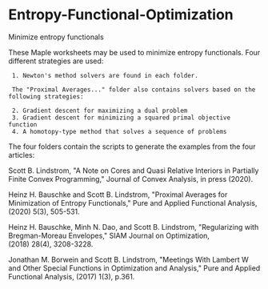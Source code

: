 


# Entropy-Functional-Optimization
Minimize entropy functionals


These Maple worksheets may be used to minimize entropy functionals. Four different strategies are used:

     1. Newton's method solvers are found in each folder.

     The "Proximal Averages..." folder also contains solvers based on the following strategies:

     2. Gradient descent for maximizing a dual problem
     3. Gradient descent for minimizing a squared primal objective function
     4. A homotopy-type method that solves a sequence of problems



The four folders contain the scripts to generate the examples from the four articles:

Scott B. Lindstrom, "A Note on Cores and Quasi Relative Interiors in Partially Finite Convex Programming," Journal of Convex Analysis, 
in press (2020).

Heinz H. Bauschke and Scott B. Lindstrom, "Proximal Averages for Minimization of Entropy Functionals," Pure and Applied Functional 
Analysis, (2020) 5(3), 505-531.

Heinz H. Bauschke, Minh N. Dao, and Scott B. Lindstrom, "Regularizing with Bregman-Moreau Envelopes," SIAM Journal on Optimization,  
(2018) 28(4), 3208-3228.

Jonathan M. Borwein and Scott B. Lindstrom, "Meetings With Lambert W and Other Special Functions in Optimization and Analysis,"  Pure 
and Applied Functional Analysis, (2017) 1(3), p.361.
